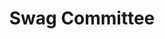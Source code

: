---
id: swag-committee
description: Everything you need to know as a member of the swag committee
title: Swag  Committee
sidebar_position: 8
---